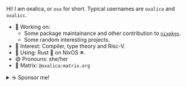 Hi! I am oxalica, or `oxa` for short. Typical usernames are `oxalica` and `oxalicc`.

- 🔭 Working on:
  - Some package maintainance and other contribution to [`nixpkgs`](https://github.com/NixOS/nixpkgs).
  - Some random interesting projects.
- 🌱 Interest: Compiler, type theory and Risc-V.
- 🔨 Using: Rust 🦀 on NixOS ❄.
- 😄 Pronouns: she/her
- 💬 Matrix: `@oxalica:matrix.org`

<details>
<summary>☕️ Sponsor me!</summary>

- Patreon: https://www.patreon.com/oxalica

- BTC: `bc1qjfj5lsnn7lpkphu4m7ec6kegqjuq6v7t3zl9w5`
- BCH: `bitcoincash:qqumsfsv0nu8ukynqzstynu0sm5vcad0ky8qn392fm`
- XMR: `84FL9FVDpnGYLWTQ58Wqe16Cp14yXhSvzZM3AdzTy59HbYLoPnmhGw88YC6fT5h38rCGqC9raJHY35yZQc971AoWNSbDjBt`

</details>
